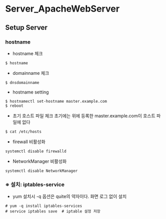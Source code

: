 # Server_ApacheWebServer

## Setup Server

### hostname
 - hostname 체크
```
$ hostname
```
 - domainname  체크
```
$ dnsdomainname
```
 - hostname setting
```
$ hostnamectl set-hostname master.example.com
$ reboot
```

 - 초기 호스트 파일 체크
   초기에는 위에 등록한 master.example.com이 호스트 파일에 없다
```
$ cat /etc/hosts
```

 - firewall 비활성화
```
systemctl disable firewalld
```


 - NetworkManager 비활성화
```
systemctl disable NetworkManager
```

### ※ 설치: iptables-service
- yum 설치시 -q 옵션은 quite의 약자이다. 화면 로그 없이 설치
```
# yum -q install iptables-services
# service iptables save  # iptable 설정 저장
```

